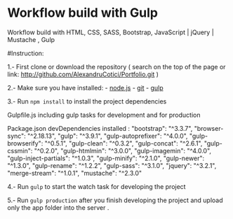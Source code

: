 # Workflow build with Gulp


Workflow build with HTML, CSS, SASS, Bootstrap, JavaScript | jQuery | Mustache , Gulp


#Instruction:

1.- First clone or download the repository ( search on the top of the page or link: http://github.com/AlexandruCotici/Portfolio.git )

2.- Make sure you have installed: 
	- [node.js](http://nodejs.org/)
	- [git](http://git-scm.com/)
	- [gulp](http://gulpjs.com/)

3.- Run   `npm install`  to install the project dependencies

Gulpfile.js  including gulp tasks for development and for production 

Package.json  devDependencies installed :
	"bootstrap": "^3.3.7",
    "browser-sync": "^2.18.13",
    "gulp": "^3.9.1",
    "gulp-autoprefixer": "^4.0.0",
    "gulp-browserify": "^0.5.1",
    "gulp-clean": "^0.3.2",
    "gulp-concat": "^2.6.1",
    "gulp-cssmin": "^0.2.0",
    "gulp-htmlmin": "^3.0.0",
    "gulp-imagemin": "^4.0.0",
    "gulp-inject-partials": "^1.0.3",
    "gulp-minify": "^2.1.0",
    "gulp-newer": "^1.3.0",
    "gulp-rename": "^1.2.2",
    "gulp-sass": "^3.1.0",
    "jquery": "^3.2.1",
    "merge-stream": "^1.0.1",
    "mustache": "^2.3.0"

4.- Run `gulp` to start the   watch   task for developing the project 

5.- Run `gulp production` after you finish developing the project and upload only the  app  folder into the server .


